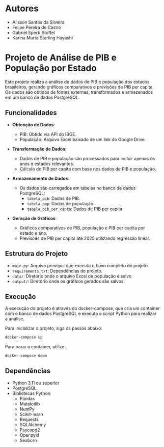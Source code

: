 # Autores
- Alisson Santos da Silveira
- Felipe Pereira de Castro
- Gabriel Sperb Stoffel
- Karina Murta Starling Hayashi

# Projeto de Análise de PIB e População por Estado

Este projeto realiza a análise de dados de PIB e população dos estados brasileiros, gerando gráficos comparativos e previsões de PIB per capita. Os dados são obtidos de fontes externas, transformados e armazenados em um banco de dados PostgreSQL.

## Funcionalidades

- **Obtenção de Dados**:
  - PIB: Obtido via API do IBGE.
  - População: Arquivo Excel baixado de um link do Google Drive.

- **Transformação de Dados**:
  - Dados de PIB e população são processados para incluir apenas os anos e estados relevantes.
  - Cálculo do PIB per capita com base nos dados de PIB e população.

- **Armazenamento de Dados**:
  - Os dados são carregados em tabelas no banco de dados PostgreSQL:
    - `tabela_pib`: Dados de PIB.
    - `tabela_pop`: Dados de população.
    - `tabela_pib_per_capta`: Dados de PIB per capita.

- **Geração de Gráficos**:
  - Gráficos comparativos de PIB, população e PIB per capita por estado e ano.
  - Previsões de PIB per capita até 2025 utilizando regressão linear.

## Estrutura do Projeto

- `main.py`: Arquivo principal que executa o fluxo completo do projeto.
- `requirements.txt`: Dependências do projeto.
- `data/`: Diretório onde o arquivo Excel de população é salvo.
- `output/`: Diretório onde os gráficos gerados são salvos.

## Execução
A execução do projeto é através do docker-compose, que cria um container com o banco de dados PostgreSQL e executa o script Python para realizar a análise.

Para inicializar o projeto, siga os passos abaixo:
```bash
docker-compose up
```

Para parar o container, utilize:
```bash
docker-compose down
```

## Dependências
- Python 3.11 ou superior
- PostgreSQL
- Bibliotecas Python:
  - Pandas
  - Matplotlib
  - NumPy
  - Scikit-learn
  - Requests
  - SQLAlchemy
  - Psycopg2
  - Openpyxl
  - Seaborn
